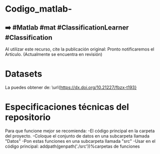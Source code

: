 # Codigo_matlab-
## ➡️ #Matlab #mat #ClassificationLearner #Classification

Al utilizar este recurso, cite la publicación original:
Pronto notificaremos el Artículo. (Actualmente se encuentra en revisión)

# Datasets
La puedes obtener de: \url{https://dx.doi.org/10.21227/fbzx-t193}

# Especificaciones técnicas del repositorio
Para que funcione mejor se recomienda:
-El código principal en la carpeta del proyecto.
-Coloque el conjunto de datos en una subcarpeta llamada "Datos"
-Pon estas funciones en una subcarpeta llamada "src"
-Usar en el código principal: addpath(genpath('./src'))%carpetas de funciones
